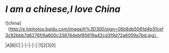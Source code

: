 # *I am a chinese,I love China*

![china]（http://e.hiphotos.baidu.com/image/h%3D300/sign=06b8db5081d4b31cef3c92bbb7d6276f/6a600c338744ebf85619a42cd3f9d72a6059a7bd.jpg）

|A|B|C|
|-|-|-|-|
|1|2|3|0|

